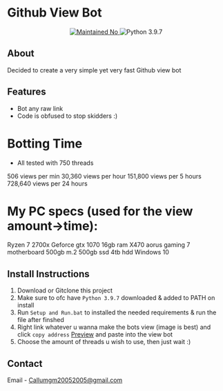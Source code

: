 # Github View Bot
<p align="center">
  <a href="https://github.com/Callumgm/Github-View-Bot/graphs/commit-activity">
    <img src="https://img.shields.io/badge/maintained-no-critical?style=flat-square" alt="Maintained No" />
  </a>
  <img src="https://img.shields.io/badge/python-3.9.7-blue?style=flat-square" alt="Python 3.9.7" />
</p>

## About 
Decided to create a very simple yet very fast Github view bot

## Features
- Bot any raw link
- Code is obfused to stop skidders :)

# Botting Time
- All tested with 750 threads

506 views per min
30,360 views per hour
151,800 views per 5 hours
728,640 views per 24 hours


# My PC specs (used for the view amount->time):
Ryzen 7 2700x
Geforce gtx 1070
16gb ram
X470 aorus gaming 7 motherboard
500gb m.2
500gb ssd
4tb hdd
Windows 10

## Install Instructions
1. Download or Gitclone this project
2. Make sure to ofc have `Python 3.9.7` downloaded & added to PATH on install
3. Run `Setup and Run.bat` to installed the needed requirements & run the file after finshed
4. Right link whatever u wanna make the bots view (image is best) and click `copy address` 
[Preview](https://cdn.discordapp.com/attachments/974672407765876800/975769188612325416/unknown.png) 
and paste into the view bot
5. Choose the amount of threads u wish to use, then just wait :)


## Contact
Email - Callumgm20052005@gmail.com



